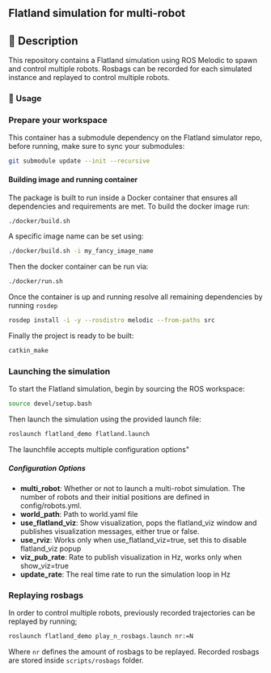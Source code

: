 ## Flatland simulation for multi-robot

## :green_book: Description
This repository contains a Flatland simulation using ROS Melodic to spawn and control multiple robots. Rosbags can be recorded for each simulated instance and replayed to control multiple robots.


### :rocket: Usage

### Prepare your workspace

This container has a submodule dependency on the Flatland simulator repo, before running, make sure to sync your submodules:

```sh
git submodule update --init --recursive
```

#### Building image and running container
The package is built to run inside a Docker container that ensures all dependencies and requirements are met. To build the docker image run:
```sh
./docker/build.sh
```
A specific image name can be set using:

```sh
./docker/build.sh -i my_fancy_image_name
```
Then the docker container can be run via:
```sh
./docker/run.sh
```

Once the container is up and running resolve all remaining dependencies by running `rosdep`

```sh
rosdep install -i -y --rosdistro melodic --from-paths src
```

Finally the project is ready to be built:

```sh
catkin_make
```

### Launching the simulation
To start the Flatland simulation, begin by sourcing the ROS workspace:

```sh
source devel/setup.bash
```

Then launch the simulation using the provided launch file:

```sh
roslaunch flatland_demo flatland.launch
```

The launchfile accepts multiple configuration options"
##### Configuration Options

* **multi_robot**: Whether or not to launch a multi-robot simulation.
        The number of robots and their initial positions are defined in config/robots.yml.
* **world_path**: Path to world.yaml file
* **use_flatland_viz**: Show visualization, pops the flatland_viz window and publishes
    visualization messages, either true or false.
* **use_rviz**: Works only when use_flatland_viz=true, set this to disable flatland_viz popup
* **viz_pub_rate**: Rate to publish visualization in Hz, works only when show_viz=true
* **update_rate**:  The real time rate to run the simulation loop in Hz

### Replaying rosbags

In order to control multiple robots, previously recorded trajectories can be replayed by running;
```sh
roslaunch flatland_demo play_n_rosbags.launch nr:=N
```

Where `nr` defines the amount of rosbags to be replayed. Recorded rosbags are stored inside `scripts/rosbags` folder.
